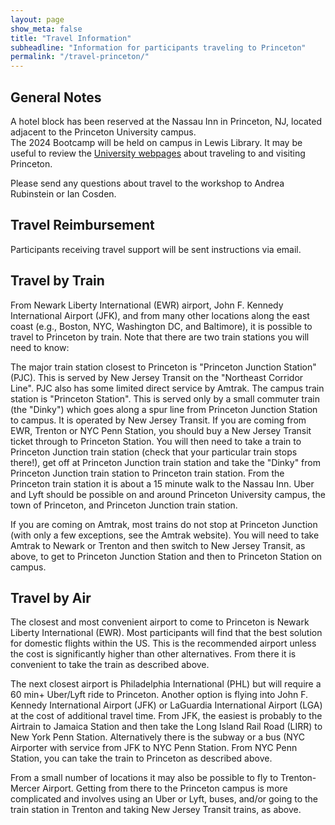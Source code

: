 ```yaml
---
layout: page
show_meta: false
title: "Travel Information"
subheadline: "Information for participants traveling to Princeton"
permalink: "/travel-princeton/"
---
```



## General Notes
A hotel block has been reserved at the Nassau Inn in Princeton, NJ, located adjacent to
the Princeton University campus.  
The 2024 Bootcamp will be held on campus in Lewis Library.
It may be useful to review the [University webpages](http://www.princeton.edu/main/visiting/) about traveling to and visiting Princeton.

Please send any questions about travel to the workshop to Andrea Rubinstein or Ian Cosden.

## Travel Reimbursement
Participants receiving travel support will be sent instructions via email.  


## Travel by Train
From Newark Liberty International (EWR) airport, John F. Kennedy International
Airport (JFK), and from many other locations along the east coast (e.g., Boston, NYC,
Washington DC, and Baltimore), it is possible to travel to Princeton by train.
Note that there are two train stations you will need to know:

The major train station closest to Princeton is "Princeton Junction Station"
(PJC). This is served by New Jersey Transit on the "Northeast Corridor Line".
PJC also has some limited direct service by Amtrak. The campus train station is
"Princeton Station". This is served only by a small commuter train (the "Dinky")
which goes along a spur line from Princeton Junction Station to campus. It is
operated by New Jersey Transit. If you are coming from EWR, Trenton or NYC Penn
Station, you should buy a New Jersey Transit ticket through to Princeton
Station. You will then need to take a train to Princeton Junction train station
(check that your particular train stops there!), get off at Princeton Junction
train station and take the "Dinky" from Princeton Junction train station to
Princeton train station. From the Princeton train station it is about a 15
minute walk to the Nassau Inn. Uber and Lyft should be possible on and around
Princeton University campus, the town of Princeton, and Princeton Junction train
station.

If you are coming on Amtrak, most trains do not stop at Princeton Junction
(with only a few exceptions, see the Amtrak website).
You will need to take Amtrak to Newark or Trenton and then switch to New Jersey
Transit, as above, to get to Princeton Junction Station and then to Princeton Station on campus.

## Travel by Air
The closest and most convenient airport to come to Princeton is Newark Liberty
International (EWR). Most participants will find that the best solution for
domestic flights within the US. This is the recommended airport unless the cost
is significantly higher than other alternatives. From there it is convenient to
take the train as described above.

The next closest airport is Philadelphia International (PHL) but will require
a 60 min+ Uber/Lyft ride to Princeton.
Another option is flying into John F. Kennedy International Airport (JFK) or
LaGuardia International Airport (LGA) at the cost of additional travel time.
From JFK, the easiest is probably to the Airtrain to Jamaica Station and then
take the Long Island Rail Road (LIRR) to New York Penn Station. Alternatively
there is the subway or a bus (NYC Airporter with service from JFK to NYC Penn
Station. From NYC Penn Station, you can take the train to Princeton as described
above.

From a small number of locations it may also be possible to fly to
Trenton-Mercer Airport. Getting from there to the Princeton campus is more
complicated and involves using an Uber or Lyft, buses, and/or going to the train
station in Trenton and taking New Jersey Transit trains, as above.  
